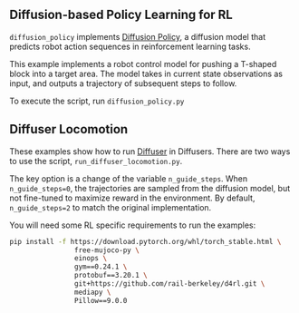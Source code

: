 
## Diffusion-based Policy Learning for RL

`diffusion_policy` implements [Diffusion Policy](https://diffusion-policy.cs.columbia.edu/), a diffusion model that predicts robot action sequences in reinforcement learning tasks.

This example implements a robot control model for pushing a T-shaped block into a target area. The model takes in current state observations as input, and outputs a trajectory of subsequent steps to follow.

To execute the script, run `diffusion_policy.py`

## Diffuser Locomotion

These examples show how to run [Diffuser](https://arxiv.org/abs/2205.09991) in Diffusers.
There are two ways to use the script, `run_diffuser_locomotion.py`.

The key option is a change of the variable `n_guide_steps`.
When `n_guide_steps=0`, the trajectories are sampled from the diffusion model, but not fine-tuned to maximize reward in the environment.
By default, `n_guide_steps=2` to match the original implementation.


You will need some RL specific requirements to run the examples:

```sh
pip install -f https://download.pytorch.org/whl/torch_stable.html \
                free-mujoco-py \
                einops \
                gym==0.24.1 \
                protobuf==3.20.1 \
                git+https://github.com/rail-berkeley/d4rl.git \
                mediapy \
                Pillow==9.0.0
```
